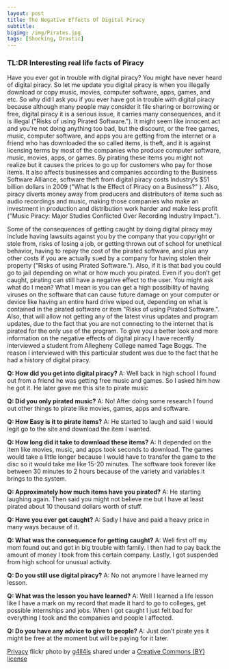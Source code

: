 ```yaml
---
layout: post
title: The Negative Effects Of Digital Piracy
subtitle:
bigimg: /img/Pirates.jpg
tags: [Shocking, Drastic]
---
```



### TL:DR Interesting real life facts of Piracy

Have you ever got in trouble with digital piracy? You might have never heard of digital piracy. So let me update you digital piracy is when you illegally download or copy music, movies, computer software, apps, games, and etc. So why did I ask you if you ever have got in trouble with digital piracy because although many people may consider it file sharing or borrowing or free, digital piracy it is a serious issue, it carries many consequences, and it is illegal ("Risks of using Pirated Software."). It might seem like innocent act and you're not doing anything too bad, but the discount, or the free games, music, computer software, and apps you are getting from the internet or a friend who has downloaded the so called items, is theft, and it is against licensing terms by most of the  companies who produce computer software, music, movies, apps, or games. By pirating these items you might not realize but it causes the prices to go up for customers who pay for those items. It also affects businesses and companies according to the Business Software Alliance, software theft from digital piracy costs Industry’s $51 billion dollars in 2009 ("What Is the Effect of Piracy on a Business?" ). Also, piracy diverts money away from producers and distributors of items such as audio recordings and music, making those companies who make an investment in production and distribution work harder and make less profit ("Music Piracy: Major Studies Conflicted Over Recording Industry Impact.").

Some of the consequences of getting caught by doing digital piracy may include having lawsuits against you by the company that you copyright or stole from, risks of losing a job, or getting thrown out of school for unethical behavior, having to repay the cost of the pirated software, and plus any other costs if you are actually sued by a company for having stolen their property ("Risks of using Pirated Software."). Also, if it is that bad you could go to jail depending on what or how much you pirated. Even if you don’t get caught, pirating can still have a negative effect to the user. You might ask what do I mean? What I mean is you can get a high possibility of having viruses on the software that can cause future damage on your computer or device like having an entire hard drive wiped out, depending on what is contained in the pirated software or item "Risks of using Pirated Software.". Also, that will allow not getting any of the latest virus updates and program updates, due to the fact that you are not connecting to the internet that is pirated for the only use of the program. To give you a better look and more information on the negative effects of digital piracy I have recently interviewed a student from Allegheny College named Tage Boggs. The reason I interviewed with this particular student was due to the fact that he had a history of digital piracy.

**Q: How did you get into digital piracy?**
A: Well back in high school I found out from a friend he was getting free music and games. So I asked him how he got it. He later gave me this site to pirate music

**Q: Did you only pirated music?**
A: No! After doing some research I found out other things to pirate like movies, games, apps and software.

**Q: How Easy is it to pirate items?**
A: He started to laugh and said I would legit go to the site and download the item I wanted.

**Q: How long did it take to download these items?**
A: It depended on the item like movies, music, and apps took seconds to download. The games would take a little longer because I would have to transfer the game to the disc so it would take me like 15-20 minutes. The software took forever like between 30 minutes to 2 hours because of the variety and variables it brings to the system.

**Q: Approximately how much items have you pirated?**
A: He starting laughing again. Then said you might not believe me but I have at least pirated about 10 thousand dollars worth of stuff.

**Q: Have you ever got caught?**
A: Sadly I have and paid a heavy price in many ways because of it.

**Q: What was the consequence for getting caught?**
A: Well first off my mom found out and got in big trouble with family. I then had to pay back the amount of money I took from this certain company. Lastly, I got suspended from high school for unusual activity.

**Q: Do you still use digital piracy?**
A: No not anymore I have learned my lesson.

**Q: What was the lesson you have learned?**
A: Well I learned a life lesson like I have a mark on my record that made it hard to go to colleges, get possible internships and jobs. When I got caught I just felt bad for everything I took and the companies and people I affected.

**Q: Do you have any advice to give to people?**
A: Just don’t pirate yes it might be free at the moment but will be paying for it later.














<a title="Privacy" href="https://flickr.com/photos/g4ll4is/8926997166">Privacy</a> flickr photo by <a href="https://flickr.com/people/g4ll4is">g4ll4is</a> shared under a <a href="https://creativecommons.org/licenses/by/2.0/">Creative Commons (BY) license</a> </small>
